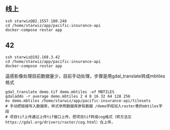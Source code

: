 ## 线上
```shell
ssh starwiz@82.1557.180.248
cd /home/starwiz/app/pacific-insurance-api
docker-compose restar app
```

## 42
```shell
ssh starwiz@192.168.3.42
cd /home/starwiz/app/pacific-insurance-api
docker-compose restar app
```

遥感影像处理目前数据量少，目前手动处理，步骤是用gdal_translate转成mbtiles格式
```shell
gdal_translate demo.tif demo.mbtiles -of MBTILES
gdaladdo -r average demo.mbtiles 2 4 8 16 32 64 128 256
mv demo.mbtiles /home/starwiz/app/pacific-insurance-api/tilesets
# 手动把链接写入数据库，样式参照数据库原有数据 /demo字段加入raster表的mbtiles字段
# 项目tif上传通过上传tif接口上传，把项目tif转成cog格式（转方法见 https://gdal.org/drivers/raster/cog.html）在上传，
```